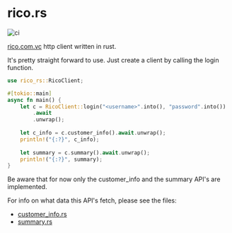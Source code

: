 # rico.rs
![ci](https://github.com/bruno-ortiz/rico.rs/workflows/ci/badge.svg?branch=master)

[rico.com.vc](https://www.rico.com.vc/) http client written in rust.

It's pretty straight forward to use. Just create a client by calling the login function.

```rust
use rico_rs::RicoClient;

#[tokio::main]
async fn main() {
    let c = RicoClient::login("<username>".into(), "password".into())
        .await
        .unwrap();
   
    let c_info = c.customer_info().await.unwrap();
    println!("{:?}", c_info);
    
    let summary = c.summary().await.unwrap();
    println!("{:?}", summary);
}
```

Be aware that for now only the customer_info and the summary API's are implemented.

For info on what data this API's fetch, please see the files:
* [customer_info.rs](src/customer_info.rs)
* [summary.rs](src/summary.rs)
